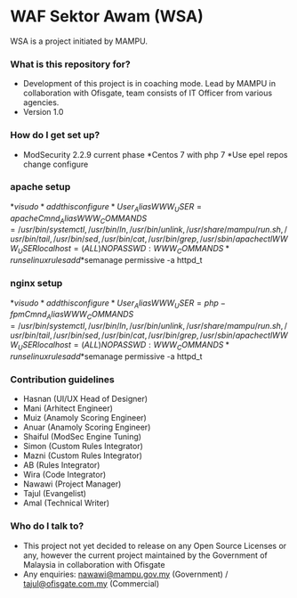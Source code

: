 # WAF Sektor Awam (WSA) #

WSA is a project initiated by MAMPU. 

### What is this repository for? ###

* Development of this project is in coaching mode. Lead by MAMPU in collaboration with Ofisgate, team consists of IT Officer from various agencies.
* Version 1.0

### How do I get set up? ###

* ModSecurity 2.2.9 current phase
*Centos 7 with php 7
*Use epel repos change configure
### apache setup ###
*$visudo
*add this configure
*User_Alias WWW_USER = apache Cmnd_Alias WWW_COMMANDS = /usr/bin/systemctl,/usr/bin/ln,/usr/bin/unlink,/usr/share/mampu/run.sh,/usr/bin/tail,/usr/bin/sed,/usr/bin/cat,/usr/bin/grep,/usr/sbin/apachectl WWW_USER localhost = (ALL) NOPASSWD:WWW_COMMANDS
*run selinux rules add
*$semanage permissive -a httpd_t

### nginx setup ###

*$visudo
*add this configure
*User_Alias WWW_USER = php-fpm Cmnd_Alias WWW_COMMANDS = /usr/bin/systemctl,/usr/bin/ln,/usr/bin/unlink,/usr/share/mampu/run.sh,/usr/bin/tail,/usr/bin/sed,/usr/bin/cat,/usr/bin/grep,/usr/sbin/apachectl WWW_USER localhost = (ALL) NOPASSWD:WWW_COMMANDS
*run selinux rules add
*$semanage permissive -a httpd_t

### Contribution guidelines ###

* Hasnan (UI/UX Head of Designer)
* Mani (Arhitect Engineer)
* Muiz (Anamoly Scoring Engineer)
* Anuar (Anamoly Scoring Engineer)
* Shaiful (ModSec Engine Tuning)
* Simon (Custom Rules Integrator)
* Mazni (Custom Rules Integrator)
* AB (Rules Integrator)
* Wira (Code Integrator)
* Nawawi (Project Manager)
* Tajul (Evangelist)
* Amal (Technical Writer)

### Who do I talk to? ###

* This project not yet decided to release on any Open Source Licenses or any, however the current project maintained by the Government of Malaysia in collaboration with Ofisgate
* Any enquiries: nawawi@mampu.gov.my (Government) / tajul@ofisgate.com.my (Commercial)